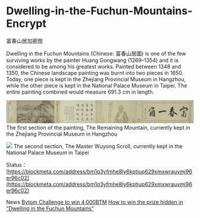 # Dwelling-in-the-Fuchun-Mountains-Encrypt
富春山居加密图

Dwelling in the Fuchun Mountains (Chinese: 富春山居圖) is one of the few surviving works by the painter Huang Gongwang (1269–1354) and it is considered to be among his greatest works. Painted between 1348 and 1350, the Chinese landscape painting was burnt into two pieces in 1650. Today, one piece is kept in the Zhejiang Provincial Museum in Hangzhou, while the other piece is kept in the National Palace Museum in Taipei. The entire painting combined would measure 691.3 cm in length.

![](/img/2.jpg)
The first section of the painting, The Remaining Mountain, currently kept in the Zhejiang Provincial Museum in Hangzhou

![](/img/1.jpg)
The second section, The Master Wuyong Scroll, currently kept in the National Palace Museum in Taipei

Status：
[https://blockmeta.com/address/bm1q3yfmhe8ly6kptjup629xmxwrauvmj96er96c02](https://blockmeta.com/address/bm1q3yfmhe8ly6kptjup629xmxwrauvmj96er96c02)

News
[Bytom Challenge to win 4,000BTM](https://medium.com/@Bytom_Official/bytom-challenge-to-win-4-000btm-abfdbe2b2da5)
[How to win the prize hidden in “Dwelling in the Fuchun Mountains”](https://medium.com/@Bytom_Official/how-to-win-the-prize-hidden-in-dwelling-in-the-fuchun-mountains-c24db6ce8f44)

